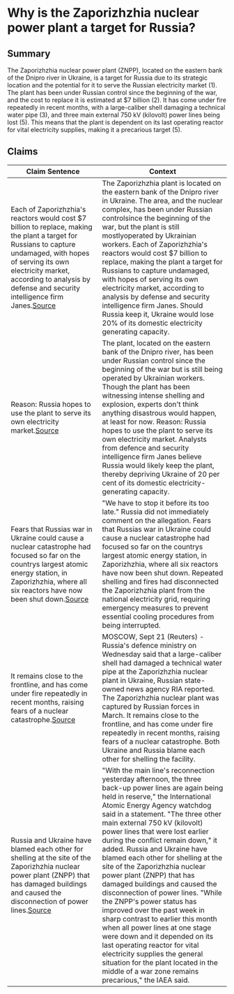 # Why is the Zaporizhzhia nuclear power plant a target for Russia?

## Summary
The Zaporizhzhia nuclear power plant (ZNPP), located on the eastern bank of the Dnipro river in Ukraine, is a target for Russia due to its strategic location and the potential for it to serve the Russian electricity market (1). The plant has been under Russian control since the beginning of the war, and the cost to replace it is estimated at $7 billion (2). It has come under fire repeatedly in recent months, with a large-caliber shell damaging a technical water pipe (3), and three main external 750 kV (kilovolt) power lines being lost (5). This means that the plant is dependent on its last operating reactor for vital electricity supplies, making it a precarious target (5).

## Claims
| Claim Sentence | Context |
|---|---|
|Each of Zaporizhzhia's reactors would cost $7 billion to replace, making the plant a target for Russians to capture undamaged, with hopes of serving its own electricity market, according to analysis by defense and security intelligence firm Janes.<a href="https://www.cnn.com/europe/live-news/russia-ukraine-war-news-09-17-22/h_7dc0b03ad7b5b6356439496a8a23b9c5" target="_blank">Source</a>| The Zaporizhzhia plant is located on the eastern bank of the Dnipro river in Ukraine. The area, and the nuclear complex, has been under Russian controlsince the beginning of the war, but the plant is still mostlyoperated by Ukrainian workers. Each of Zaporizhzhia's reactors would cost $7 billion to replace, making the plant a target for Russians to capture undamaged, with hopes of serving its own electricity market, according to analysis by defense and security intelligence firm Janes. Should Russia keep it, Ukraine would lose 20% of its domestic electricity generating capacity.|
|Reason: Russia hopes to use the plant to serve its own electricity market.<a href="https://www.theweek.in/news/world/2022/09/28/russian-referendum-fate-of-zaporizhzhia-nuclear-power-plant-uncertain.html" target="_blank">Source</a>| The plant, located on the eastern bank of the Dnipro river, has been under Russian control since the beginning of the war but is still being operated by Ukrainian workers. Though the plant has been witnessing intense shelling and explosion, experts don't think anything disastrous would happen, at least for now. Reason: Russia hopes to use the plant to serve its own electricity market. Analysts from defence and security intelligence firm Janes believe Russia would likely keep the plant, thereby depriving Ukraine of 20 per cent of its domestic electricity-generating capacity.|
|Fears that Russias war in Ukraine could cause a nuclear catastrophe had focused so far on the countrys largest atomic energy station, in Zaporizhzhia, where all six reactors have now been shut down.<a href="https://www.washingtonpost.com/world/2022/09/19/ukraine-russia-war-nuclear-plant-pugacheva/" target="_blank">Source</a>| "We have to stop it before its too late." Russia did not immediately comment on the allegation. Fears that Russias war in Ukraine could cause a nuclear catastrophe had focused so far on the countrys largest atomic energy station, in Zaporizhzhia, where all six reactors have now been shut down. Repeated shelling and fires had disconnected the Zaporizhzhia plant from the national electricity grid, requiring emergency measures to prevent essential cooling procedures from being interrupted.|
|It remains close to the frontline, and has come under fire repeatedly in recent months, raising fears of a nuclear catastrophe.<a href="https://www.reuters.com/world/europe/russia-says-zaporizhzhia-nuclear-plant-water-pipe-damaged-by-shell-2022-09-21/" target="_blank">Source</a>| MOSCOW, Sept 21 (Reuters) - Russia's defence ministry on Wednesday said that a large-caliber shell had damaged a technical water pipe at the Zaporizhzhia nuclear plant in Ukraine, Russian state-owned news agency RIA reported. The Zaporizhzhia nuclear plant was captured by Russian forces in March. It remains close to the frontline, and has come under fire repeatedly in recent months, raising fears of a nuclear catastrophe. Both Ukraine and Russia blame each other for shelling the facility.|
|Russia and Ukraine have blamed each other for shelling at the site of the Zaporizhzhia nuclear power plant (ZNPP) that has damaged buildings and caused the disconnection of power lines.<a href="https://www.reuters.com/world/europe/main-power-line-back-up-zaporizhzhia-nuclear-power-plant-iaea-says-2022-09-17/" target="_blank">Source</a>| "With the main line's reconnection yesterday afternoon, the three back-up power lines are again being held in reserve," the International Atomic Energy Agency watchdog said in a statement. "The three other main external 750 kV (kilovolt) power lines that were lost earlier during the conflict remain down," it added. Russia and Ukraine have blamed each other for shelling at the site of the Zaporizhzhia nuclear power plant (ZNPP) that has damaged buildings and caused the disconnection of power lines. "While the ZNPP's power status has improved over the past week in sharp contrast to earlier this month when all power lines at one stage were down and it depended on its last operating reactor for vital electricity supplies the general situation for the plant located in the middle of a war zone remains precarious," the IAEA said.|
